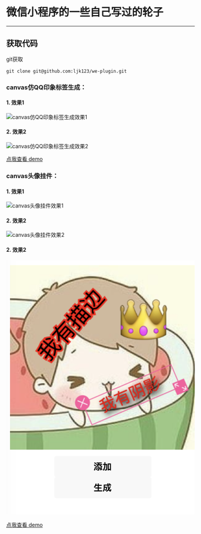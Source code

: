 # 微信小程序的一些自己写过的轮子

------
## 获取代码
  git获取
~~~
git clone git@github.com:ljk123/we-plugin.git
~~~
 
### canvas仿QQ印象标签生成：
#### 1. 效果1
![canvas仿QQ印象标签生成效果1](images/drawtag.png)
#### 2. 效果2
![canvas仿QQ印象标签生成效果2](images/drawtag-demo.png)

[点我查看  demo](demo/drawtag)

### canvas头像挂件：
#### 1. 效果1
![canvas头像挂件效果1](images/head-demo1.png)
#### 2. 效果2
![canvas头像挂件效果2](images/head-demo2.png)
#### 2. 效果2
![canvas头像挂件效果3](images/head-demo3.png)

[点我查看  demo](demo/head)
